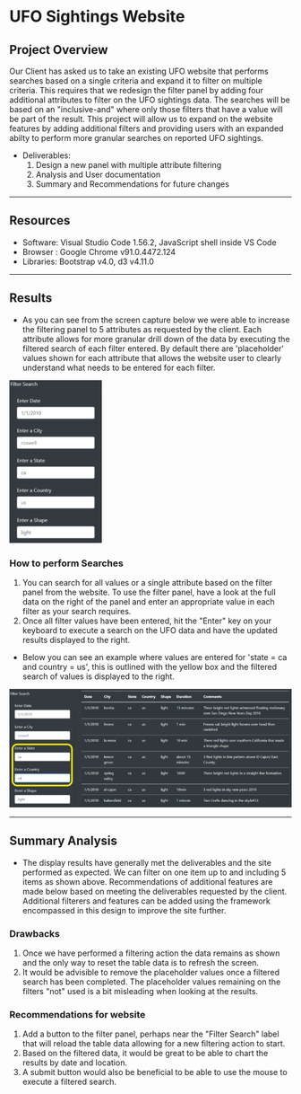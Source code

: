 # UFO Sightings Website


## Project Overview

Our Client has asked us to take an existing UFO website that performs searches based on a single criteria and expand it to filter on multiple criteria. This requires that we redesign the filter panel by adding four additional attributes to filter on the UFO sightings data. The searches will be based on an "inclusive-and" where only those filters that have a value will be part of the result. This project will allow us to expand on the website features by adding additional filters and providing users with an expanded abilty to perform more granular searches on reported UFO sightings.

- Deliverables:
  1. Design a new panel with multiple attribute filtering
  2. Analysis and User documentation
  3. Summary and Recommendations for future changes
------------------------------------------------------------------------------------------------------------

## Resources
- Software: Visual Studio Code 1.56.2, JavaScript shell inside VS Code
- Browser : Google Chrome v91.0.4472.124 
- Libraries: Bootstrap v4.0, d3 v4.11.0 
------------------------------------------------------------------------------------------------------------

## Results

- As you can see from the screen capture below we were able to increase the filtering panel to 5 attributes as requested by the client. Each attribute allows for more granular drill down of the data by executing the filtered search of each filter entered. By default there are 'placeholder' values shown for each attribute that allows the website user to clearly understand what needs to be entered for each filter.

![Website](/static/images/panel2.png)

### How to perform Searches

1. You can search for all values or a single attribute based on the filter panel from the website. To use the filter panel, have a look at the full data on the right of the panel and enter an appropriate value in each filter as your search requires. 
2. Once all filter values have been entered, hit the "Enter" key on your keyboard to execute a search on the UFO data and have the updated results displayed to the right. 

- Below you can see an example where values are entered for 'state = ca and country = us', this is outlined with the yellow box and the filtered search of values is displayed to the right.

![Website](static/images/filter1.png)

------------------------------------------------------------------------------------------------------------

## Summary Analysis

- The display results have generally met the deliverables and the site performed as expected. We can filter on one item up to and including 5 items as shown above. Recommendations of additional features are made below based on meeting the deliverables requested by the client. Additional filterers and features can be added using the framework encompassed in this design to improve the site further.

### Drawbacks

  1. Once we have performed a filtering action the data remains as shown and the only way to reset the table data is to refresh the screen.
  2. It would be advisible to remove the placeholder values once a filtered search has been completed. The placeholder values remaining on the filters "not" used is a bit misleading when looking at the results.

### Recommendations for website

  1. Add a button to the filter panel, perhaps near the "Filter Search" label that will reload the table data allowing for a new filtering action to start.
  2. Based on the filtered data, it would be great to be able to chart the results by date and location.
  3. A submit button would also be beneficial to be able to use the mouse to execute a filtered search.